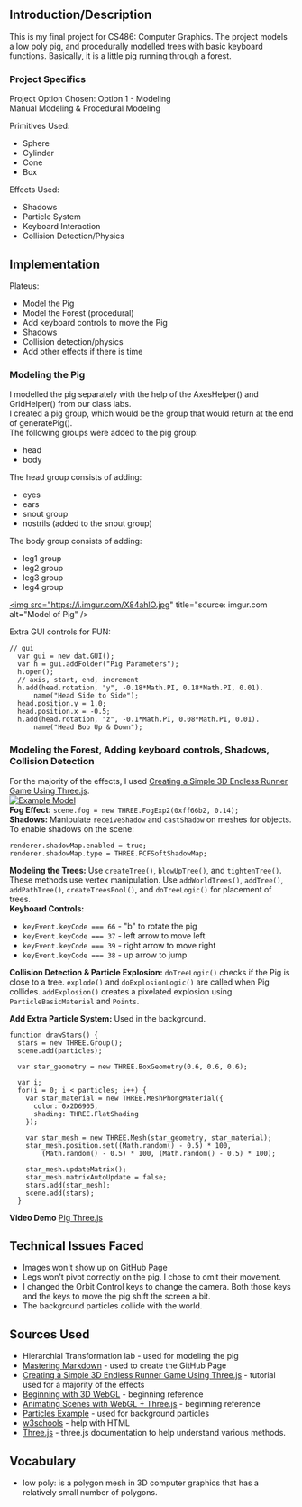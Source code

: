 ## Introduction/Description
This is my final project for CS486: Computer Graphics. The project models a low poly pig, and procedurally modelled trees with basic keyboard functions. Basically, it is a little pig running through a forest.

### Project Specifics
Project Option Chosen: Option 1 - Modeling  
Manual Modeling & Procedural Modeling

Primitives Used:
* Sphere
* Cylinder
* Cone
* Box

Effects Used:
* Shadows
* Particle System
* Keyboard Interaction
* Collision Detection/Physics

## Implementation
Plateus:
* Model the Pig
* Model the Forest (procedural)
* Add keyboard controls to move the Pig
* Shadows
* Collision detection/physics
* Add other effects if there is time

### Modeling the Pig
I modelled the pig separately with the help of the AxesHelper() and GridHelper() from our class labs.  
I created a pig group, which would be the group that would return at the end of generatePig().  
The following groups were added to the pig group:
* head
* body  

The head group consists of adding:
* eyes
* ears
* snout group
* nostrils (added to the snout group)

The body group consists of adding:
* leg1 group
* leg2 group
* leg3 group
* leg4 group

<a href="https://imgur.com/X84ahlO"><img src="https://i.imgur.com/X84ahlO.jpg" title="source: imgur.com alt="Model of Pig" /></a>

Extra GUI controls for FUN:  
```
// gui
  var gui = new dat.GUI();
  var h = gui.addFolder("Pig Parameters");
  h.open();
  // axis, start, end, increment
  h.add(head.rotation, "y", -0.18*Math.PI, 0.18*Math.PI, 0.01).
      name("Head Side to Side");
  head.position.y = 1.0;
  head.position.x = -0.5;
  h.add(head.rotation, "z", -0.1*Math.PI, 0.08*Math.PI, 0.01).
      name("Head Bob Up & Down");
 ```

### Modeling the Forest, Adding keyboard controls, Shadows, Collision Detection
For the majority of the effects, I used [Creating a Simple 3D Endless Runner Game Using Three.js](https://gamedevelopment.tutsplus.com/tutorials/creating-a-simple-3d-endless-runner-game-using-three-js--cms-29157).   
<a href="https://imgur.com/LrqsAHP"><img src="https://i.imgur.com/LrqsAHP.jpg" title="source: imgur.com" alt="Example Model"/></a>  
**Fog Effect:** `scene.fog = new THREE.FogExp2(0xff66b2, 0.14);`  
**Shadows:** Manipulate `receiveShadow` and `castShadow` on meshes for objects.  
To enable shadows on the scene:  
```
renderer.shadowMap.enabled = true; 
renderer.shadowMap.type = THREE.PCFSoftShadowMap;
```
**Modeling the Trees:** Use `createTree()`, `blowUpTree()`, and `tightenTree()`. These methods use vertex manipulation. Use `addWorldTrees()`, `addTree()`, `addPathTree()`, `createTreesPool()`, and `doTreeLogic()` for placement of trees.  
**Keyboard Controls:**  
* `keyEvent.keyCode === 66` - "b" to rotate the pig
* `keyEvent.keyCode === 37` - left arrow to move left
* `keyEvent.keyCode === 39` - right arrow to move right
* `keyEvent.keyCode === 38` - up arrow to jump  

**Collision Detection & Particle Explosion:** `doTreeLogic()` checks if the Pig is close to a tree. `explode()` and `doExplosionLogic()` are called when Pig collides. `addExplosion()` creates a pixelated explosion using `ParticleBasicMaterial` and `Points`.  

**Add Extra Particle System:** Used in the background.  
```
function drawStars() {
  stars = new THREE.Group();
  scene.add(particles);

  var star_geometry = new THREE.BoxGeometry(0.6, 0.6, 0.6);

  var i;
  for(i = 0; i < particles; i++) {
    var star_material = new THREE.MeshPhongMaterial({
      color: 0x2D6905,
      shading: THREE.FlatShading
    });

    var star_mesh = new THREE.Mesh(star_geometry, star_material);
    star_mesh.position.set((Math.random() - 0.5) * 100,
        (Math.random() - 0.5) * 100, (Math.random() - 0.5) * 100);

    star_mesh.updateMatrix();
    star_mesh.matrixAutoUpdate = false;
    stars.add(star_mesh);
    scene.add(stars);
  }
```

**Video Demo**
[Pig Three.js](https://youtu.be/6Kiu6m2S1z4)  

## Technical Issues Faced
- Images won't show up on GitHub Page
- Legs won't pivot correctly on the pig. I chose to omit their movement.
- I changed the Orbit Control keys to change the camera. Both those keys and the keys to move the pig shift the screen a bit.
- The background particles collide with the world.

## Sources Used
* Hierarchial Transformation lab - used for modeling the pig  
* [Mastering Markdown](https://guides.github.com/features/mastering-markdown/) - used to create the GitHub Page  
* [Creating a Simple 3D Endless Runner Game Using Three.js](https://gamedevelopment.tutsplus.com/tutorials/creating-a-simple-3d-endless-runner-game-using-three-js--cms-29157) - tutorial used for a majority of the effects
* [Beginning with 3D WebGL](https://codepen.io/rachsmith/post/beginning-with-3d-webgl-pt-1-the-scene) - beginning reference
* [Animating Scenes with WebGL + Three.js](https://www.august.com.au/blog/animating-scenes-with-webgl-three-js/) - beginning reference
* [Particles Example](https://threejs.org/examples/?q=partic#webgl_buffergeometry_custom_attributes_particles) - used for background particles
* [w3schools](https://www.w3schools.com/jsref/dom_obj_style.asp) - help with HTML
* [Three.js](https://threejs.org/docs/index.html#manual/en/introduction/Creating-a-scene) - three.js documentation to help understand various methods.  

## Vocabulary
* low poly: is a polygon mesh in 3D computer graphics that has a relatively small number of polygons.
